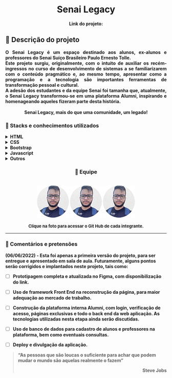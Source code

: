 <div align="center">
<!-- <img src="images/demonstracao.gif"> -->
</div>
<h1 align="center"> Senai Legacy</h1>
<p align="center"><strong>Link do projeto: <!-- </strong> https://esselinknaoexisteainda.com.br</p> -->


## :loudspeaker: Descrição do projeto

<div align="justify"> 
O Senai Legacy é um espaço destinado aos alunos, ex-alunos e professores do Senai <strong>Suíço Brasileiro Paulo Ernesto Tolle.</strong> 
<br>Este projeto surgiu, originalmente, com o intuito de auxiliar os recém-ingressos no curso de desenvolvimento de sistemas a se familiarizarem com o conteúdo pragmático e, ao mesmo tempo, apresentar como a programação e a tecnologia são importantes ferramentas de transformação pessoal e cultural. 
<br>A adesão dos estudantes e da equipe Senai foi tamanha que, atualmente, o Senai Legacy transformou-se em uma plataforma Alumni, inspirando e homenageando aqueles fizeram parte desta história.<br><br>
<div align="center"><strong>Senai Legacy, mais do que uma comunidade, um legado!</strong></div>
</div>


### :blue_book: Stacks e conhecimentos utilizados

<details>
    <summary><b>HTML</b></summary>
    <br>

- Uso de tags semânticas, como *header, nav, main, footer*, entre outras.
- Atenção à acessibilidade.
- SEO e boas práticas.
</details>

<details>
    <summary><b>CSS</b></summary>
    <br>

- Box model para análise dos elementos. 
- CSS Grid e Flexbox para posicionamento de itens e criação do layout.
- Responsividade com media queries.
- Complementar?
</details>

<details>
    <summary><b>Bootstrap</b></summary>
    <br>

- Accordion para criação do FAQ.
- Complementar?
</details>

<details>
    <summary><b>Javascript</b></summary>
    <br>

- Tópico 1.
- Tópico 2.
- Complementar?
</details>

<details>
    <summary><b>Outros</b></summary>
    <br>

- Figma: Prototipagem do Layout.
- Interface planejado a partir de conceitos de UX e UI. 
- Planner: Organização das tarefas e acompanhamento no estilo Kanban.
</details>

<center> 

### :runner: Equipe 

</center>

<br>
<div align="center">
    <a href="https://github.com/alexandresouva"><img src="images/alexandre.png"></a>
    <a href="https://github.com/alexandresouva"><img src="images/alexandre.png"></a>
    <a href="https://github.com/alexandresouva"><img src="images/alexandre.png"></a>
</div>

<p align="center">
<font size="2">
Clique na foto para acessar o Git Hub de cada integrante.
</font>
</p>

___

### :link: Comentários e pretensões

(06/06/2022) - Esta foi apenas a primeira versão do projeto, para ser entregue e apresentado em sala de aula. Futuramente, alguns pontos serão corrigidos e implantados neste projeto, tais como:

- [ ] Prototipagem completa e atualizada no Figma, com disponibilização do link.
- [ ] Uso de framework Front End na reconstrução da página, para maior adequação ao mercado de trabalho.
- [ ] Construção da plataforma interna Alumni, com login, verificação de acesso, páginas exclusivas e todo o back end da web aplicação. As tecnologias utilizadas nesta etapa ainda serão discutidas.
- [ ] Uso de banco de dados para cadastro de alunos e professores na plataforma, bem como eventuais consultas.
- [ ] Deploy e divulgação da aplicação.


>“As pessoas que são loucas o suficiente para achar que podem mudar o mundo são aquelas realmente o fazem” <div align="right"> Steve Jobs </div>